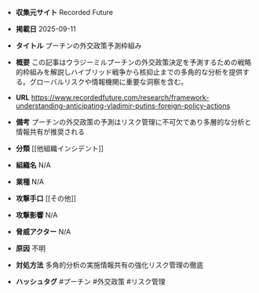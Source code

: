 - **収集元サイト**
Recorded Future

- **掲載日**
2025-09-11

- **タイトル**
プーチンの外交政策予測枠組み

- **概要**
この記事はウラジーミルプーチンの外交政策決定を予測するための戦略的枠組みを解説しハイブリッド戦争から核抑止までの多角的な分析を提供する。グローバルリスクや情報機関に重要な洞察を含む。

- **URL**
https://www.recordedfuture.com/research/framework-understanding-anticipating-vladimir-putins-foreign-policy-actions

- **備考**
プーチンの外交政策の予測はリスク管理に不可欠であり多層的な分析と情報共有が推奨される

- **分類**
[[他組織インシデント]]

- **組織名**
N/A

- **業種**
N/A

- **攻撃手口**
[[その他]]

- **攻撃影響**
N/A

- **脅威アクター**
N/A

- **原因**
不明

- **対処方法**
多角的分析の実施情報共有の強化リスク管理の徹底

- **ハッシュタグ**
#プーチン #外交政策 #リスク管理
